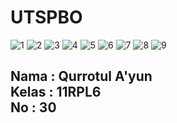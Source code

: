 # UTSPBO

![1](https://cloud.githubusercontent.com/assets/22120736/23943054/cd0fac7a-09a0-11e7-9c14-e976954d3a58.PNG)
![2](https://cloud.githubusercontent.com/assets/22120736/23943057/cd120e84-09a0-11e7-9e31-ba1e8028c5ff.PNG)
![3](https://cloud.githubusercontent.com/assets/22120736/23943056/cd1288f0-09a0-11e7-8560-ef7c17c48125.PNG)
![4](https://cloud.githubusercontent.com/assets/22120736/23943055/cd11cba4-09a0-11e7-9d74-1ac27342b09c.PNG)
![5](https://cloud.githubusercontent.com/assets/22120736/23943058/cd153226-09a0-11e7-8816-a6f59072b7a8.PNG)
![6](https://cloud.githubusercontent.com/assets/22120736/23943059/cd18be50-09a0-11e7-8267-9dd667940ca7.PNG)
![7](https://cloud.githubusercontent.com/assets/22120736/23943060/cd3e271c-09a0-11e7-9d39-a1821a61665f.PNG)
![8](https://cloud.githubusercontent.com/assets/22120736/23943061/cd4197d0-09a0-11e7-9018-7c7e46f52164.PNG)
![9](https://cloud.githubusercontent.com/assets/22120736/23943062/cd492ae0-09a0-11e7-8f03-f7302a9dcb35.PNG)



<h2> Nama : Qurrotul A'yun </br>
Kelas : 11RPL6 </br>
No : 30 </br>
</h2>
</br>
